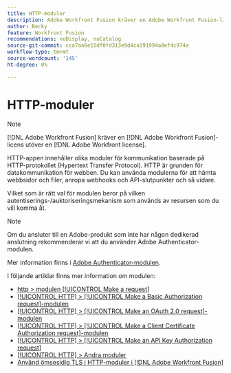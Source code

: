 ```yaml
---
title: HTTP-moduler
description: Adobe Workfront Fusion kräver en Adobe Workfront Fusion-licens förutom en Adobe Workfront-licens.
author: Becky
feature: Workfront Fusion
recommendations: noDisplay, noCatalog
source-git-commit: cca7aa6e15df0fd313e9d4ca391994a8ef4c974a
workflow-type: tm+mt
source-wordcount: '145'
ht-degree: 0%

---
```


# HTTP-moduler

>[!NOTE]
>
>[!DNL Adobe Workfront Fusion] kräver en [!DNL Adobe Workfront Fusion]-licens utöver en [!DNL Adobe Workfront license].

HTTP-appen innehåller olika moduler för kommunikation baserade på HTTP-protokollet (Hypertext Transfer Protocol). HTTP är grunden för datakommunikation för webben. Du kan använda modulerna för att hämta webbsidor och filer, anropa webhooks och API-slutpunkter och så vidare.

Vilket som är rätt val för modulen beror på vilken autentiserings-/auktoriseringsmekanism som används av resursen som du vill komma åt.

>[!NOTE]
>
>Om du ansluter till en Adobe-produkt som inte har någon dedikerad anslutning rekommenderar vi att du använder Adobe Authenticator-modulen.
>
>Mer information finns i [Adobe Authenticator-modulen](/help/workfront-fusion/references/apps-and-modules/adobe-connectors/adobe-authenticator-modules.md).

I följande artiklar finns mer information om modulen:

* [http > modulen [!UICONTROL Make a request]](/help/workfront-fusion/references/apps-and-modules/http-modules/http-module-make-a-request.md)
* [[!UICONTROL HTTP] > [!UICONTROL Make a Basic Authorization request]-modulen](/help/workfront-fusion/references/apps-and-modules/http-modules/http-module-make-a-basic-auth-request.md)
* [[!UICONTROL HTTP] > [!UICONTROL Make an OAuth 2.0 request]-modulen](/help/workfront-fusion/references/apps-and-modules/http-modules/http-module-make-an-oauth-2-request.md)
* [[!UICONTROL HTTP] > [!UICONTROL Make a Client Certificate Authorization request]-modulen](/help/workfront-fusion/references/apps-and-modules/http-modules/http-module-make-a-client-cert-auth-request.md)
* [[!UICONTROL HTTP] > [!UICONTROL Make an API Key Authorization request]](/help/workfront-fusion/references/apps-and-modules/http-modules/http-module-make-an-api-key-auth-request.md)
* [[!UICONTROL HTTP] > Andra moduler](/help/workfront-fusion/references/apps-and-modules/http-modules/http-modules.md)
* [Använd ömsesidig TLS i HTTP-moduler i  [!DNL Adobe Workfront Fusion]](/help/workfront-fusion/references/apps-and-modules/universal-connectors/use-mtls-in-http-modules.md)
